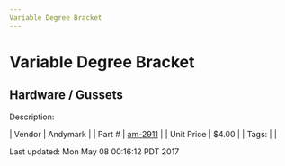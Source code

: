 ```yaml
---
Variable Degree Bracket
---
```

# Variable Degree Bracket
## Hardware / Gussets
Description: 	 

| Vendor | Andymark | 
| Part # | [am-2911](http://www.andymark.com/product-p/am-2911.htm) | 
| Unit Price | $4.00 | 
| Tags: |  | 

Last updated: Mon May 08 00:16:12 PDT 2017